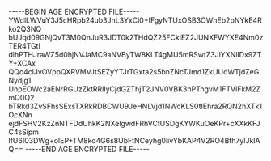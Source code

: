 -----BEGIN AGE ENCRYPTED FILE-----
YWdlLWVuY3J5cHRpb24ub3JnL3YxCi0+IFgyNTUxOSB3OWhEb2pNYkE4Rko2Q3NQ
bUJqd09GNjQvT3M0QnJuR3JDT0k2THdQZ25FCklEZ2JUNXFWYXE4Nm0zTER4TGtI
dlhPTHJraWZ5d0hjNVJaMC9aNVByTW8KLT4gMU5mRSwtZ3JlYXNlIDx9ZTY+XCAx
QQo4clJvOVppQXRVMVJtSEZyYTJrTGxta2s5bnZNcTJmd1ZkUUdWTjdZeGNydjg1
UnpEOWc2aENrRGUzZktRRlIyCjdGZThjT2JNV0VBK3hPTngvM1FTVlFkM2ZmQ0Q2
bTRkd3ZvSFhsSExsTXRkRDBCWU9JeHNLVjd1NWcKLS0tIEhra2RQN2hXTk1OcXNn
ejdFSHV2KzZnNTFDdUhkK2NXelgwdFRhVCtUSDgKYWKuOeKPr+cXXkKFJC4sSipm
lfU6I03DWg+olEP+TM8ko4G6s8UbFtNCeyhg0livYbKAP4V2RO4Bth7ylJkIAQ==
-----END AGE ENCRYPTED FILE-----
